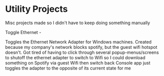 # Utility Projects

Misc projects made so I didn't have to keep doing something manually

Toggle Ethernet -

Toggles the Ethernet Network Adapter for Windows machines.
Created because my company's network blocks spotify, but the guest wifi hotspot doesn't.
  Got tired of having to click through several popup-menus/screens to shutoff the ethernet adapter
  to switch to Wifi so I could download something on Spotify via guest Wifi then switch back
  Console app just toggles the adapter to the opposite of its current state for me
